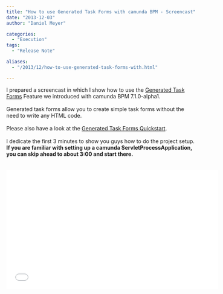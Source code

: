 ```yaml
---
title: "How to use Generated Task Forms with camunda BPM - Screencast"
date: "2013-12-03"
author: "Daniel Meyer"

categories:
  - "Execution"
tags: 
  - "Release Note"

aliases:
  - "/2013/12/how-to-use-generated-task-forms-with.html"

---
```


<div>
I prepared a screencast in which I show how to use the <a href="http://docs.camunda.org/latest/guides/user-guide/#tasklist-task-forms-generated-task-forms">Generated Task Forms</a> Feature we introduced with camunda BPM 7.1.0-alpha1.<br />
<br />
Generated task forms allow you to create simple task forms without the need to write any HTML code.<br />
<br />
Please also have a look at the&nbsp;<a href="https://github.com/camunda/camunda-quickstarts/tree/master/usertask/task-form-generated">Generated Task Forms Quickstart</a>.<br />
<br />
I dedicate the first 3 minutes to show you guys how to do the project setup.<b> If you are familiar with setting up a camunda ServletProcessApplication, you can skip ahead to about 3:00 and start there.</b><br />
<br />
<br />
<iframe allowfullscreen="" frameborder="0" height="315" src="//www.youtube.com/embed/VgJQ8nPzEMQ" width="560"></iframe>
</div>